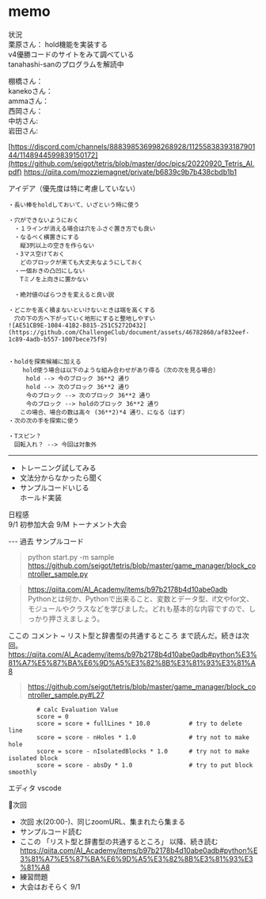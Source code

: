 # memo

状況  
栗原さん：  hold機能を実装する  
v4優勝コードのサイトをみて調べている  
tanahashi-sanのプログラムを解読中  


棚橋さん：  
kanekoさん：  
ammaさん：  
西岡さん：  
中坊さん:  
岩田さん:   

[https://discord.com/channels/888398536998268928/1125583839318790144/1148944599839150172](https://github.com/seigot/tetris/blob/master/doc/pics/20220920_Tetris_AI.pdf)
https://qiita.com/mozziemagnet/private/b6839c9b7b438cbdb1b1  

アイデア（優先度は特に考慮していない）  

```
・長い棒をholdしておいて、いざという時に使う

・穴ができないようにおく
　・１ラインが消える場合は穴をふさぐ置き方でも良い
　・なるべく横置きにする
　　縦3列以上の空きを作らない
　・3マス空けておく
　　どのブロックが来ても大丈夫なようにしておく
　・一個おきの凸凹にしない
　　Tミノを上向きに置かない

　・絶対値のばらつきを変えると良い説

・どこかを高く積まないといけないときは端を高くする
　穴の下の方へ下がっていく地形にすると整地しやすい
![AE51CB9E-1084-41B2-B815-251C5272D432](https://github.com/ChallengeClub/document/assets/46782860/af832eef-1c89-4adb-b557-1007bece75f9)


・holdを探索候補に加える
    hold使う場合は以下のような組み合わせがあり得る（次の次を見る場合）
     hold --> 今のブロック 36**2 通り  
     hold --> 次のブロック 36**2 通り  
　　　今のブロック --> 次のブロック 36**2 通り  
　　　今のブロック --> holdのブロック 36**2 通り  
　　この場合、場合の数は高々 (36**2)*4 通り、になる（はず）   
・次の次の手を探索に使う

・Tスピン？
　回転入れ？ --> 今回は対象外
```

---
- トレーニング試してみる  
- 文法分からなかったら聞く  
- サンプルコードいじる  
ホールド実装  

日程感  
9/1 初参加大会
9/M トーナメント大会  



--- 過去
サンプルコード  
> python start.py -m sample  
> https://github.com/seigot/tetris/blob/master/game_manager/block_controller_sample.py  

> https://qiita.com/AI_Academy/items/b97b2178b4d10abe0adb  
> Pythonとは何か、Pythonで出来ること、変数とデータ型、if文やfor文、  
> モジュールやクラスなどを学びました。どれも基本的な内容ですので、しっかり押さえましょう。  　

ここの コメント ~ リスト型と辞書型の共通するところ  まで読んだ。続きは次回。  
https://qiita.com/AI_Academy/items/b97b2178b4d10abe0adb#python%E3%81%A7%E5%87%BA%E6%9D%A5%E3%82%8B%E3%81%93%E3%81%A8  

> https://github.com/seigot/tetris/blob/master/game_manager/block_controller_sample.py#L27  
```
        # calc Evaluation Value
        score = 0
        score = score + fullLines * 10.0           # try to delete line 
        score = score - nHoles * 1.0               # try not to make hole
        score = score - nIsolatedBlocks * 1.0      # try not to make isolated block
        score = score - absDy * 1.0                # try to put block smoothly
```

エディタ vscode  

🔶次回  
- 次回 水(20:00-)、同じzoomURL、集まれたら集まる  
- サンプルコード読む  
- ここの 「リスト型と辞書型の共通するところ」 以降、続き読む
https://qiita.com/AI_Academy/items/b97b2178b4d10abe0adb#python%E3%81%A7%E5%87%BA%E6%9D%A5%E3%82%8B%E3%81%93%E3%81%A8  
- 練習問題
- 大会はおそらく 9/1
